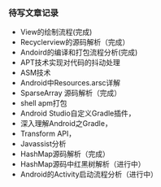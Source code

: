 ### 待写文章记录

- View的绘制流程(完成)
- Recyclerview的源码解析（完成）
- Andoird的编译和打包流程分析(完成)
- APT技术实现对代码的抖动处理
- ASM技术
- Android中Resources.arsc详解
- SparseArray 源码解析（完成）
- shell apm打包
- Android Studio自定义Gradle插件，
- 深入理解Android之Gradle，
- Transform API，
- Javassist分析
- HashMap源码解析（完成）
- HashMap源码中红黑树解析（进行中）
- Android的Activity启动流程分析（进行中）
